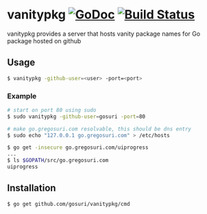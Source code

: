 # vanitypkg [![GoDoc](https://godoc.org/github.com/gosuri/vanitypkg?status.svg)](https://godoc.org/github.com/gosuri/vanitypkg) [![Build Status](https://travis-ci.org/gosuri/vanitypkg.svg?branch=master)](https://travis-ci.org/gosuri/vanitypkg)

vanitypkg provides a server that hosts vanity package names for Go package hosted on github

## Usage

```sh
$ vanitypkg -github-user=<user> -port=<port>
```

### Example

```sh
# start on port 80 using sudo
$ sudo vanitypkg -github-user=gosuri -port=80

# make go.gregosuri.com resolvable, this should be dns entry
$ sudo echo "127.0.0.1 go.gregosuri.com" > /etc/hosts 

$ go get -insecure go.gregosuri.com/uiprogress
...
$ ls $GOPATH/src/go.gregosuri.com
uiprogress
```

## Installation

```
$ go get github.com/gosuri/vanitypkg/cmd
```
